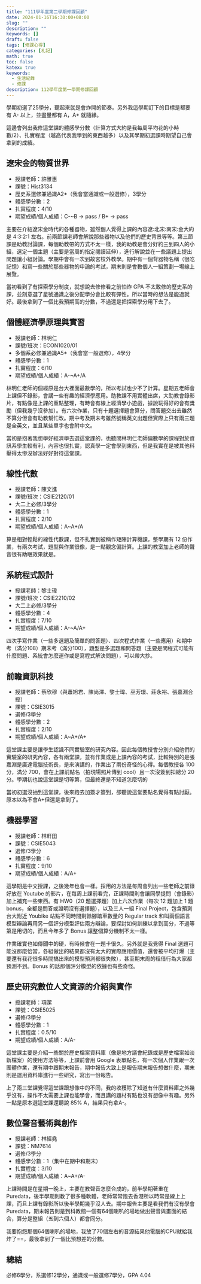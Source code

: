 ```yaml
---
title: "111學年度第二學期修課回顧"
date: 2024-01-16T16:30:00+08:00
slug: ""
description: ""
keywords: []
draft: false
tags: [修課心得]
categories: [札記]
math: true
toc: false
katex: true
keywords:
  - 生活紀錄
  - 修課
description: 112學年度第一學期修課回顧
---
```

學期初選了25學分，聽起來就是會炸開的節奏。另外我這學期訂下的目標是都要有 A- 以上，並盡量都有 A，A+ 就隨緣。

這邊會列出我修這堂課的體感學分數（計算方式大約是我每周平均花的小時數/2）、扎實程度（越高代表我學到的東西越多）以及其學期初選課時期望自己會拿到的成績。

## 遼宋金的物質世界

- 授課老師：許雅惠
- 課號：Hist3134
- 歷史系選修兼通識A2*（我會當通識或一般選修），3學分
- 體感學分數：2
- 扎實程度：4/10
- 期望成績/個人成績：C-~B → pass / B+ → pass

主要在介紹遼宋金時代的各種器物，雖然個人覺得上課的內容遼:北宋:南宋:金大約是 4:3:2:1 左右。前兩節課老師會解說那些器物以及他們的歷史背景等等。第三節課是助教討論課，每個助教帶的方式不太一樣，我的助教是會分好約三到四人的小組，選定一個主題（主要是當周的指定閱讀延伸），進行解說並在一些議題上提出問題讓小組討論。學期中會有一次到故宮校外教學。期中有一個背器物名稱（很吃記憶）和寫一些關於那些器物的申論的考試，期末則是會數個人一組策劃一場線上展覽。

當初看到了有探索學分制度，就想說去修修看之前怕炸 GPA 不太敢修的歷史系的課，並刻意選了星號通識之後分配學分會比較有彈性。所以當時的想法是能過就好。最後拿到了一個比我預期高的分數，不過還是把探索學分用下去了。

## 個體經濟學原理與實習

- 授課老師：林明仁
- 課號/班次：ECON1020/01
- 多個系必修兼通識A5*（我會當一般選修），4學分
- 體感學分數：1
- 扎實程度：6/10
- 期望成績/個人成績：A-~A+/A

林明仁老師的個經原是台大裡面最數學的，所以考試也少不了計算。星期五老師會上課但不錄影，會講一些有趣的經濟學應用。助教課不用實體出席，大助教會錄影片，有點像是上課的重點整理，有時會有線上經濟學小遊戲，據說玩得好的會有獎勵（但我幾乎沒參加）。有六次作業，只有十題選擇題會算分，問答題交出去雖然不算分但會有助教幫忙改。期中考及期末考雖然號稱英文出題但實際上只有兩三題是全英文，並且某些單字也會附中文。

當初是抱著我想學好經濟學去選這堂課的，也聽問林明仁老師偏數學的課程對於資訊系學生較有利，內容也很扎實，認真學一定會學到東西，但是我實在是被其他科壓得太慘沒辦法好好對待這堂課。

## 線性代數

- 授課老師：陳文進
- 課號/班次：CSIE2120/01
- 大二上必修/3學分
- 體感學分數：1
- 扎實程度：2/10
- 期望成績/個人成績：A~A+/A

算是相對輕鬆的線性代數課，但不扎實到被稱作矩陣計算機課，整學期有 12 份作業，有兩次考試，題型與作業很像，是一點觀念偏計算。上課的教室加上老師的聲音很有助眠效果就是。

## 系統程式設計

- 授課老師：黎士瑋
- 課號/班次：CSIE2210/02
- 大二上必修/3學分
- 體感學分數：4
- 扎實程度：7/10
- 期望成績/個人成績：A-~A/A+

四次手寫作業（一些多選題及簡單的問答題）、四次程式作業（一些應用）和期中考（滿分108）期末考（滿分100），題型是多選題和問答題（主要是問程式可能有什麼問題、系統會怎麼運作或是寫程式解決問題），可以帶大抄。

## 前瞻資訊科技

- 授課老師：蔡欣穆（與蕭旭君、陳尚澤、黎士瑋、巫芳璟、莊永裕、張嘉淵合授）
- 課號：CSIE3015
- 選修/3學分
- 體感學分數：2
- 扎實程度：2/10
- 期望成績/個人成績：A~A+/A+

這堂課主要是讓學生認識不同實驗室的研究內容。因此每個教授會分別介紹他們的實驗室的研究內容，各有兩堂課，並有作業或是上課內容的考試，比較特別的是張嘉淵是廣達電腦技術長，是來演講的，作業出了兩份奇怪的心得。每個教授各 100 分，滿分 700，會在上課前點名（拍現場照片傳到 cool）且一次沒簽到扣總分 20 分。學期初也說這堂課是切等第，但最終還是不知道怎麼切的

當初初選沒抽到這堂課，後來跑去加簽才簽到，卻聽說這堂要點名覺得有點討厭。原本以為不會A+但還是拿到了。

## 機器學習

- 授課老師：林軒田
- 課號：CSIE5043
- 選修/3學分
- 體感學分數：6
- 扎實程度：9/10
- 期望成績/個人成績：A/A+

這學期是中文授課，之後幾年也會一樣。採用的方法是每周會列出一些老師之前錄好放在 Youtube 的影片，在每周上課前看完，正課時間則會讓同學提問（會錄影）加上補充一些東西。有 HW0（20 題選擇題）加上六次作業（每次 12 題加上 1 題 bonus，全都是問答或證明沒有選擇題），以及三人一組 Final Project，包含預測台大附近 Youbike 站點不同時間剩餘腳踏車數量的 Regular track 和叫兩個語言模型辯論再用另一個評分模型評估兩方辯論，要探討如何訓練以拿到高分，不過等第是用切的，而且今年多了 Bonus 讓整個算分機制不太一樣。

作業確實也如傳聞中的硬，有時候會在一題卡很久。另外就是我覺得 Final 選題可能沒那麼恰當，各組做出的結果都沒有太大的實際應用價值，還會被平均打爆（主要還有我花很多時間搞出來的模型預測都很失敗），甚至期末周的租借行為大家都預測不到。Bonus 的話那個評分模型的依據也有些奇怪。

## 歷史研究數位人文資源的介紹與實作

- 授課老師：項潔
- 課號：CSIE5025
- 選修/3學分
- 體感學分數：1
- 扎實程度：0.5/10
- 期望成績/個人成績：A/A-

這堂課主要是介紹一些關於歷史檔案資料庫（像是地方議會紀錄或是歷史檔案如淡新檔案）的使用方法等等，上課前會用 Google 表單點名，有一次個人作業跟一次團體作業，還有期中跟期末報告，期中報告大致上是報告期末報告想做什麼，期末則是運用資料庫進行一些研究，寫出一份報告。

上了兩三堂課覺得這堂課跟想像中的不同，我的收穫除了知道有什麼資料庫之外幾乎沒有，操作不太需要上課也能學會，而且講的題材有點也沒有想像中有趣。另外一點是原本選這堂課還聽說 85% A，結果只有拿A-。

## 數位聲音藝術與創作

- 授課老師：林經堯
- 課號：NM7614
- 選修/3學分
- 體感學分數：1（集中在期中和期末）
- 扎實程度：3/10
- 期望成績/個人成績：A~A+/A-

上課時間是在星期一晚上，主要在教聲音怎麼合成的，前半學期著重在 Puredata，後半學期則教了很多種軟體，老師常常跑去香港所以時常是線上上課，而且上課有錄影所以後半學期幾乎沒人去。期中報告主要是看我們有沒有學會 Puredata，期末報告則是到科教館一個有64個喇叭的場地做出聲音與畫面的結合，算分是整組（五到六個人）都會同分。

我要抱怨那個64個喇叭的場地，我放了70個左右的音源結果他電腦的CPU就給我炸了==，最後拿到了一個比預想差的分數。


## 總結

必修6學分，系選修12學分，通識或一般選修7學分，GPA 4.04